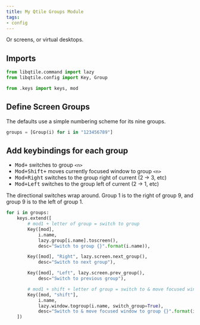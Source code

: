 ```yaml
---
title: My Qtile Groups Module
tags:
- config
---
```


Or screens, or virtual desktops.

## Imports

````python
from libqtile.command import lazy
from libqtile.config import Key, Group

from .keys import keys, mod
````

## Define Screen Groups

The defaults use a simple numbering scheme for its nine groups.

````python
groups = [Group(i) for i in "123456789"]
````

## Add keybindings for each group

* <kbd>Mod+<n></kbd> switches to group `<n>`
* <kbd>Mod+Shift+<n></kbd> moves currently focused window to group `<n>`
* <kbd>Mod+Right</kbd> switches to the group right of current (2 → 3, etc)
* <kbd>Mod+Left</kbd> switches to the group left of current (2 → 1, etc)

The directional switches wrap around.
Group 1 is to the right of group 9, and group 9 is to the left of group 1.

````python
for i in groups:
    keys.extend([
        # mod1 + letter of group = switch to group
        Key([mod],
            i.name,
            lazy.group[i.name].toscreen(),
            desc="Switch to group {}".format(i.name)),

        Key([mod], "Right", lazy.screen.next_group(),
            desc="Switch to next group"),

        Key([mod], "Left", lazy.screen.prev_group(),
            desc="Switch to previous group"),

        # mod1 + shift + letter of group = switch to & move focused window to group
        Key([mod, "shift"],
            i.name,
            lazy.window.togroup(i.name, switch_group=True),
            desc="Switch to & move focused window to group {}".format(i.name)),
    ])
````
